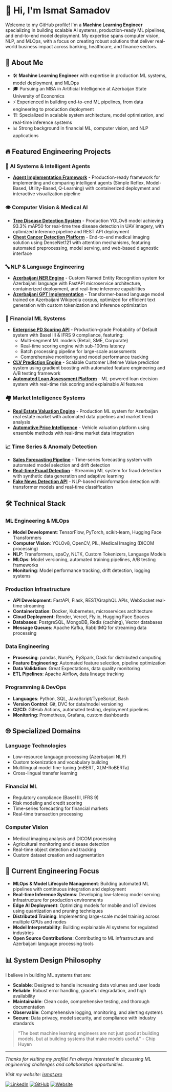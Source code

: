 # 👋 Hi, I'm Ismat Samadov
Welcome to my GitHub profile! I'm a **Machine Learning Engineer** specializing in building scalable AI systems, production-ready ML pipelines, and end-to-end model deployment. My expertise spans computer vision, NLP, and MLOps, with a focus on creating robust solutions that deliver real-world business impact across banking, healthcare, and finance sectors.

## 🚀 About Me
- 🛠️ **Machine Learning Engineer** with expertise in production ML systems, model deployment, and MLOps
- 🎓 Pursuing an MBA in Artificial Intelligence at Azerbaijan State University of Economics
- ⚡ Experienced in building end-to-end ML pipelines, from data engineering to production deployment
- 🏗️ Specialized in scalable system architecture, model optimization, and real-time inference systems
- 📊 Strong background in financial ML, computer vision, and NLP applications

## 🔥 Featured Engineering Projects

### 🤖 AI Systems & Intelligent Agents
- [**Agent Implementation Framework**](https://github.com/Ismat-Samadov/agent_implementation) - Production-ready framework for implementing and comparing intelligent agents (Simple Reflex, Model-Based, Utility-Based, Q-Learning) with containerized deployment and interactive visualization pipeline

### 👁️ Computer Vision & Medical AI
- [**Tree Disease Detection System**](https://github.com/Ismat-Samadov/crop_desease_detection) - Production YOLOv8 model achieving 93.3% mAP50 for real-time tree disease detection in UAV imagery, with optimized inference pipeline and REST API deployment
- [**Chest Cancer Detection Platform**](https://github.com/Ismat-Samadov/chest_cancer_detection) - End-to-end medical imaging solution using DenseNet121 with attention mechanisms, featuring automated preprocessing, model serving, and web-based diagnostic interface

### 🔤 NLP & Language Engineering
- [**Azerbaijani NER Engine**](https://github.com/Ismat-Samadov/Named_Entity_Recognition) - Custom Named Entity Recognition system for Azerbaijani language with FastAPI microservice architecture, containerized deployment, and real-time inference capabilities
- [**Azerbaijani GPT Implementation**](https://github.com/Ismat-Samadov/GPT) - Transformer-based language model trained on Azerbaijani Wikipedia corpus, optimized for efficient text generation with custom tokenization and inference optimization

### 🏦 Financial ML Systems
- [**Enterprise PD Scoring API**](https://github.com/Ismat-Samadov/probability_default) - Production-grade Probability of Default system with Basel III & IFRS 9 compliance, featuring:
  - Multi-segment ML models (Retail, SME, Corporate)
  - Real-time scoring engine with sub-100ms latency
  - Batch processing pipeline for large-scale assessments
  - Comprehensive monitoring and model performance tracking
- [**CLV Prediction Engine**](https://github.com/Ismat-Samadov/clv_model) - Scalable Customer Lifetime Value prediction system using gradient boosting with automated feature engineering and A/B testing framework
- [**Automated Loan Assessment Platform**](https://github.com/Ismat-Samadov/Loan_Eligiblity) - ML-powered loan decision system with real-time risk scoring and explainable AI features

### 🏘️ Market Intelligence Systems
- [**Real Estate Valuation Engine**](https://github.com/Ismat-Samadov/Home_Price_Prediciton) - Production ML system for Azerbaijan real estate market with automated data pipelines and market trend analysis
- [**Automotive Price Intelligence**](https://github.com/Ismat-Samadov/Car_Price_Prediction) - Vehicle valuation platform using ensemble methods with real-time market data integration

### 📈 Time Series & Anomaly Detection
- [**Sales Forecasting Pipeline**](https://github.com/Ismat-Samadov/Sales_Forecasting) - Time-series forecasting system with automated model selection and drift detection
- [**Real-time Fraud Detection**](https://github.com/Ismat-Samadov/fraud_detection) - Streaming ML system for fraud detection with synthetic data generation and adaptive learning
- [**Fake News Detection API**](https://github.com/Ismat-Samadov/Fake_News_Detection) - NLP-based misinformation detection with transformer models and real-time classification

## 🛠️ Technical Stack

### **ML Engineering & MLOps**
- **Model Development**: TensorFlow, PyTorch, scikit-learn, Hugging Face Transformers
- **Computer Vision**: YOLOv8, OpenCV, PIL, Medical Imaging (DICOM processing)
- **NLP**: Transformers, spaCy, NLTK, Custom Tokenizers, Language Models
- **MLOps**: Model versioning, automated training pipelines, A/B testing frameworks
- **Monitoring**: Model performance tracking, drift detection, logging systems

### **Production Infrastructure**
- **API Development**: FastAPI, Flask, REST/GraphQL APIs, WebSocket real-time streaming
- **Containerization**: Docker, Kubernetes, microservices architecture
- **Cloud Deployment**: Render, Vercel, Fly.io, Hugging Face Spaces
- **Databases**: PostgreSQL, MongoDB, Redis (caching), Vector databases
- **Message Queues**: Apache Kafka, RabbitMQ for streaming data processing

### **Data Engineering**
- **Processing**: pandas, NumPy, PySpark, Dask for distributed computing
- **Feature Engineering**: Automated feature selection, pipeline optimization
- **Data Validation**: Great Expectations, data quality monitoring
- **ETL Pipelines**: Apache Airflow, data lineage tracking

### **Programming & DevOps**
- **Languages**: Python, SQL, JavaScript/TypeScript, Bash
- **Version Control**: Git, DVC for data/model versioning
- **CI/CD**: GitHub Actions, automated testing, deployment pipelines
- **Monitoring**: Prometheus, Grafana, custom dashboards

## 🌐 Specialized Domains

### **Language Technologies**
- Low-resource language processing (Azerbaijani NLP)
- Custom tokenization and vocabulary building
- Multilingual model fine-tuning (mBERT, XLM-RoBERTa)
- Cross-lingual transfer learning

### **Financial ML**
- Regulatory compliance (Basel III, IFRS 9)
- Risk modeling and credit scoring
- Time-series forecasting for financial markets
- Real-time transaction processing

### **Computer Vision**
- Medical imaging analysis and DICOM processing
- Agricultural monitoring and disease detection
- Real-time object detection and tracking
- Custom dataset creation and augmentation

## 🎯 Current Engineering Focus
- **MLOps & Model Lifecycle Management**: Building automated ML pipelines with continuous integration and deployment
- **Real-time Inference Systems**: Developing low-latency model serving infrastructure for production environments
- **Edge AI Deployment**: Optimizing models for mobile and IoT devices using quantization and pruning techniques
- **Distributed Training**: Implementing large-scale model training across multiple GPUs and nodes
- **Model Interpretability**: Building explainable AI systems for regulated industries
- **Open Source Contributions**: Contributing to ML infrastructure and Azerbaijani language processing tools

## 📊 System Design Philosophy
I believe in building ML systems that are:
- **Scalable**: Designed to handle increasing data volumes and user loads
- **Reliable**: Robust error handling, graceful degradation, and high availability
- **Maintainable**: Clean code, comprehensive testing, and thorough documentation
- **Observable**: Comprehensive logging, monitoring, and alerting systems
- **Secure**: Data privacy, model security, and compliance with industry standards

> "The best machine learning engineers are not just good at building models, but at building systems that make models useful." - Chip Huyen

---
*Thanks for visiting my profile! I'm always interested in discussing ML engineering challenges and collaboration opportunities.*

*Visit my website: [ismat.pro](https://www.ismat.pro/)*

[![LinkedIn](https://img.shields.io/badge/LinkedIn-0077B5?style=for-the-badge&logo=linkedin&logoColor=white)](https://linkedin.com/in/ismat-samadov)
[![GitHub](https://img.shields.io/badge/GitHub-100000?style=for-the-badge&logo=github&logoColor=white)](https://github.com/Ismat-Samadov)
[![Website](https://img.shields.io/badge/Website-FF7139?style=for-the-badge&logo=Firefox-Browser&logoColor=white)](https://www.ismat.pro/)
